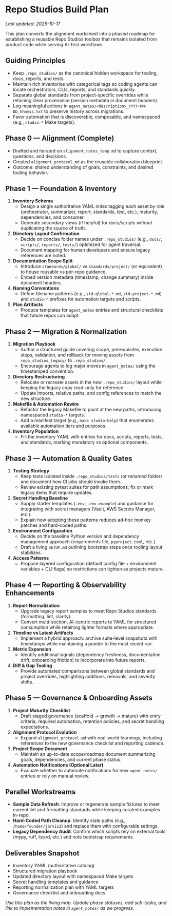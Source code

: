 # Repo Studios Build Plan

_Last updated: 2025-10-17_

This plan converts the alignment worksheet into a phased roadmap for establishing a reusable Repo Studios toolbox that remains isolated from product code while serving AI-first workflows.

## Guiding Principles
- Keep `.repo_studios/` as the canonical hidden workspace for tooling, docs, reports, and tests.
- Maintain rich inventories with categorical tags so coding agents can locate orchestrators, CLIs, reports, and standards quickly.
- Separate global standards from project-specific overrides while retaining clear provenance (version metadata in document headers).
- Log meaningful actions in `agent_notes/<description>_YYYY-MM-DD_hhmmss.txt` to preserve history across migrations.
- Favor automation that is discoverable, composable, and namespaced (e.g., `studio-*` Make targets).

## Phase 0 — Alignment (Complete)
- Drafted and iterated on `alignment_notes_temp.md` to capture context, questions, and decisions.
- Created `alignment_protocol.md` as the reusable collaboration blueprint.
- Outcome: shared understanding of goals, constraints, and desired tooling behavior.

## Phase 1 — Foundation & Inventory
1. **Inventory Schema**
   - Design a single authoritative YAML index tagging each asset by role (orchestrator, summarizer, report, standards, test, etc.), maturity, dependencies, and consumer.
   - Generate secondary views (if helpful) for docs/scripts without duplicating the source of truth.
2. **Directory Layout Confirmation**
   - Decide on concise folder names under `.repo_studios/` (e.g., `docs/`, `scripts/`, `reports/`, `tests/`) optimized for agent traversal.
   - Document mapping for human developers and ensure legacy references are noted.
3. **Documentation Scope Split**
   - Introduce `standards/global/` vs `standards/project/` (or equivalent) to house reusable vs per-repo guidance.
   - Embed version metadata (timestamp, change summary) inside document headers.
4. **Naming Conventions**
   - Define filename patterns (e.g., `std-global-*.md`, `std-project-*.md`) and `studio-*` prefixes for automation targets and scripts.
5. **Plan Artifacts**
   - Produce templates for `agent_notes` entries and structural checklists that future repos can adapt.

## Phase 2 — Migration & Normalization
1. **Migration Playbook**
   - Author a structured guide covering scope, prerequisites, execution steps, validation, and rollback for moving assets from `repo_studios_legacy/` to `.repo_studios/`.
   - Encourage agents to log major moves in `agent_notes/` using the timestamped convention.
2. **Directory Restructuring**
   - Relocate or recreate assets in the new `.repo_studios/` layout while keeping the legacy copy read-only for reference.
   - Update imports, relative paths, and config references to match the new structure.
3. **Makefile & Automation Rewire**
   - Refactor the legacy Makefile to point at the new paths, introducing namespaced `studio-*` targets.
   - Add a manifest target (e.g., `make studio-help`) that enumerates available automation tiers and purposes.
4. **Inventory Population**
   - Fill the inventory YAML with entries for docs, scripts, reports, tests, and standards, marking mandatory vs optional components.

## Phase 3 — Automation & Quality Gates
1. **Testing Strategy**
   - Keep tests isolated inside `.repo_studios/tests` (or renamed folder) and document how CI jobs should invoke them.
   - Review existing pytest suites for path assumptions; fix or mark legacy items that require updates.
2. **Secret Handling Baseline**
   - Supply starter templates (`.env`, `.env.example`) and guidance for integrating with secret managers (Vault, AWS Secrets Manager, etc.).
   - Explain how adopting these patterns reduces ad-hoc monkey patches and hard-coded paths.
3. **Environment Configuration**
   - Decide on the baseline Python version and dependency management approach (requirements file, `pyproject.toml`, etc.).
   - Draft a living `SETUP.md` outlining bootstrap steps once tooling layout stabilizes.
4. **Access Patterns**
   - Propose layered configuration (default config file + environment variables + CLI flags) so restrictions can tighten as projects mature.

## Phase 4 — Reporting & Observability Enhancements
1. **Report Normalization**
   - Upgrade legacy report samples to meet Repo Studios standards (formatting, lint, clarity).
   - Convert multi-section, AI-centric reports to YAML for structured consumption while retaining lighter formats where appropriate.
2. **Timeline vs Latest Artifacts**
   - Implement a hybrid approach: archive suite-level snapshots with timestamps while maintaining a pointer to the most recent run.
3. **Metric Expansion**
   - Identify additional signals (dependency freshness, documentation drift, onboarding friction) to incorporate into future reports.
4. **Diff & Gap Tooling**
   - Provide automated comparisons between global standards and project overrides, highlighting additions, removals, and severity shifts.

## Phase 5 — Governance & Onboarding Assets
1. **Project Maturity Checklist**
   - Draft staged governance (scaffold → growth → mature) with entry criteria, required automation, retention policies, and secret handling expectations.
2. **Alignment Protocol Evolution**
   - Expand `alignment_protocol.md` with real-world learnings, including references to the new governance checklist and reporting cadence.
3. **Project Scope Document**
   - Maintain an up-to-date scope/roadmap document summarizing goals, dependencies, and current phase status.
4. **Automation Notifications (Optional Later)**
   - Evaluate whether to automate notifications for new `agent_notes/` entries or rely on manual review.

## Parallel Workstreams
- **Sample Data Refresh**: Improve or regenerate sample fixtures to meet current lint and formatting standards while keeping curated examples in-repo.
- **Hard-Coded Path Cleanup**: Identify stale paths (e.g., `/home/founder/jarvis2`) and replace them with configurable settings.
- **Legacy Dependency Audit**: Confirm which scripts rely on external tools (mypy, ruff, lizard, etc.) and note bootstrap requirements.

## Deliverables Snapshot
- Inventory YAML (authoritative catalog)
- Structured migration playbook
- Updated directory layout with namespaced Make targets
- Secret handling templates and guidance
- Reporting normalization plan with YAML targets
- Governance checklist and onboarding docs

_Use this plan as the living map. Update phase statuses, add sub-tasks, and link to implementation notes in `agent_notes/` as we progress._
